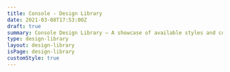 ```yaml
---
title: Console - Design Library
date: 2021-03-08T17:53:00Z
draft: true
summary: Console Design Library — A showcase of available styles and components
type: design-library
layout: design-library
isPage: design-library
customStyle: true
---
```

